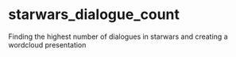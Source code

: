 # starwars_dialogue_count
Finding the highest number of dialogues in starwars and creating a wordcloud presentation
